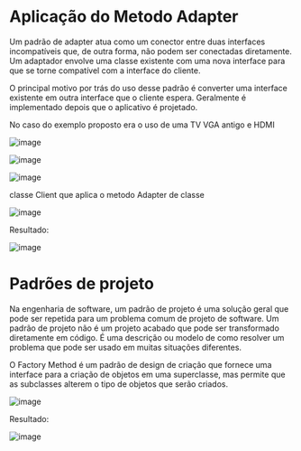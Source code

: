 # Aplicação do Metodo Adapter 

Um padrão de adapter atua como um conector entre duas interfaces incompatíveis que, de outra forma, não podem ser conectadas diretamente. Um adaptador envolve uma classe existente com uma nova interface para que se torne compatível com a interface do cliente.

O principal motivo por trás do uso desse padrão é converter uma interface existente em outra interface que o cliente espera. Geralmente é implementado depois que o aplicativo é projetado.

No caso do exemplo proposto era o uso de uma TV VGA antigo e HDMI 

![image](https://user-images.githubusercontent.com/13953902/118896872-387b0d80-b8d7-11eb-8760-b9285e572338.png)

![image](https://user-images.githubusercontent.com/13953902/118896926-57799f80-b8d7-11eb-9df8-81c9d2f77e10.png)

![image](https://user-images.githubusercontent.com/13953902/118896961-65c7bb80-b8d7-11eb-8528-a7c28cc3f3ad.png)

classe Client que aplica o metodo Adapter de classe

![image](https://user-images.githubusercontent.com/13953902/118897006-8132c680-b8d7-11eb-98b1-d727ea415a8c.png)

Resultado:


![image](https://user-images.githubusercontent.com/13953902/118897125-ab848400-b8d7-11eb-81c9-9f8811124599.png)

# Padrões de projeto

Na engenharia de software, um padrão de projeto é uma solução geral que pode ser repetida para um problema comum de projeto de software. Um padrão de projeto não é um projeto acabado que pode ser transformado diretamente em código. É uma descrição ou modelo de como resolver um problema que pode ser usado em muitas situações diferentes.

O Factory Method é um padrão de design de criação que fornece uma interface para a criação de objetos em uma superclasse, mas permite que as subclasses alterem o tipo de objetos que serão criados.

![image](https://user-images.githubusercontent.com/13953902/119735952-150e1080-be4b-11eb-96ce-ffb5071237fe.png)

Resultado:

![image](https://user-images.githubusercontent.com/13953902/119736030-27884a00-be4b-11eb-8aca-a6efb402f150.png)
